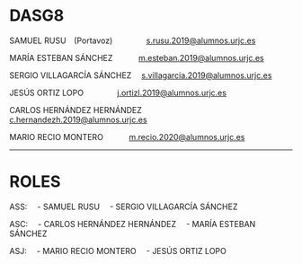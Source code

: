 # DASG8

SAMUEL RUSU (Portavoz)    	s.rusu.2019@alumnos.urjc.es

MARÍA ESTEBAN SÁNCHEZ   	m.esteban.2019@alumnos.urjc.es

SERGIO VILLAGARCÍA SÁNCHEZ 	s.villagarcia.2019@alumnos.urjc.es

JESÚS ORTIZ LOPO    		j.ortizl.2019@alumnos.urjc.es

CARLOS HERNÁNDEZ HERNÁNDEZ  c.hernandezh.2019@alumnos.urjc.es

MARIO RECIO MONTERO   		m.recio.2020@alumnos.urjc.es

------------------------------------------------------------
# ROLES

ASS:
 - SAMUEL RUSU
 - SERGIO VILLAGARCÍA SÁNCHEZ

ASC:
 - CARLOS HERNÁNDEZ HERNÁNDEZ
 - MARÍA ESTEBAN SÁNCHEZ

ASJ:
 - MARIO RECIO MONTERO
 - JESÚS ORTIZ LOPO
